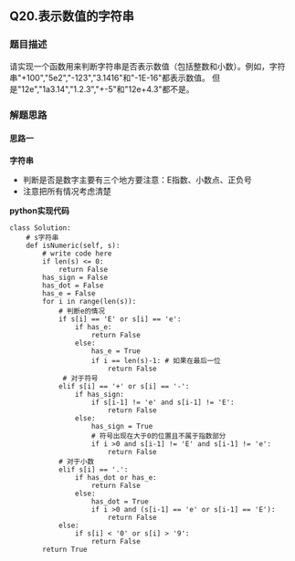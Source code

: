 ## Q20.表示数值的字符串
### 题目描述
请实现一个函数用来判断字符串是否表示数值（包括整数和小数）。例如，字符串"+100","5e2","-123","3.1416"和"-1E-16"都表示数值。 但是"12e","1a3.14","1.2.3","+-5"和"12e+4.3"都不是。
### 解题思路
#### 思路一
**字符串**
- 判断是否是数字主要有三个地方要注意：E指数、小数点、正负号
- 注意把所有情况考虑清楚

**python实现代码**
```
class Solution:
    # s字符串
    def isNumeric(self, s):
        # write code here
        if len(s) <= 0:
            return False
        has_sign = False
        has_dot = False
        has_e = False
        for i in range(len(s)):
            # 判断e的情况
            if s[i] == 'E' or s[i] == 'e':
                if has_e:
                    return False
                else:
                    has_e = True
                    if i == len(s)-1: # 如果在最后一位
                        return False
             # 对于符号
            elif s[i] == '+' or s[i] == '-':
                if has_sign:
                    if s[i-1] != 'e' and s[i-1] != 'E': 
                        return False
                else:
                    has_sign = True
                    # 符号出现在大于0的位置且不属于指数部分
                    if i >0 and s[i-1] != 'E' and s[i-1] != 'e':
                        return False
            # 对于小数
            elif s[i] == '.':
                if has_dot or has_e:
                    return False
                else:
                    has_dot = True
                    if i >0 and (s[i-1] == 'e' or s[i-1] == 'E'):
                        return False
            else:
                if s[i] < '0' or s[i] > '9':
                    return False
        return True

```


